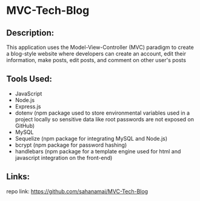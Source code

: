 # MVC-Tech-Blog
## Description:
This application uses the Model-View-Controller (MVC) paradigm to create a blog-style website where developers can create an account, edit their information, make posts, edit posts, and comment on other user's posts
## Tools Used:
- JavaScript 
- Node.js
- Express.js
- dotenv (npm package used to store environmental variables used in a project locally so sensitive data like root passwords are not exposed on GitHub)
- MySQL
- Sequelize (npm package for integrating MySQL and Node.js)
- bcrypt (npm package for password hashing)
- handlebars (npm package for a template engine used for html and javascript integration on the front-end)
## Links:
repo link: https://github.com/sahanamai/MVC-Tech-Blog

